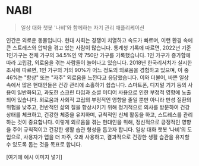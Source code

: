 # NABI
> 일상 대화 챗봇 '나비'와 함께하는 자기 관리 애플리케이션

인간은 외로운 동물입니다. 현대 사회는 경쟁이 치열하고 속도가 빠르며, 이런 환경 속에 큰 스트레스와 압박을 겪고 있는 사람이 많습니다. 통계청 기록에 따르면, 2022년 기준 1인가구는 전체 가구의 34.5%인 약 750만 가구를 기록했습니다. 1인 가구가 증가함에 따라 고립감, 외로움을 겪는 사람들이 늘어나고 있습니다. 2018년 한국리서치가 실시한 조사에 따르면, 1인 가구의 거의 90%가 어느 정도의 외로움을 경험하고 있으며, 이 중 46%는 "항상" 또는 "자주" 외로움을 느낀다고 응답했습니다. 이와 더불어, 바쁜 일상 속에서 많은 현대인들은 건강 관리에 소홀하기 쉽습니다. 스마트폰, 디지털 기기 등의 사용이 일반화되고, 과도한 스크린 타임과 소셜 미디어 사용으로 인한 부정적 영향에 노출되어 있습니다. 외로움과 사회적 고립의 부정적인 영향을 줄일 뿐만 아니라 만성 질환의 위험을 낮추고, 전반적인 삶의 질을 향상시키기 위해 정기적으로 의사를 방문하여 건강 상태를 체크하고, 건강한 체중을 유지하며, 규칙적인 신체 활동을 하고, 스트레스를 관리하는 것이 중요합니다. 이렇게 외로움을 겪는 현대인을 위해, 정신적으로 긍정적인 영향을 주어 규칙적이고 건강한 생활 습관 형성을 돕고자 합니다. 일상 대화 챗봇 ‘나비’의 도입으로, 사용자가 앱을 더 자주, 오래 사용하고, 결과적으로 건강한 생활 습관을 유지할 수 있도록 돕는 것을 목표로 합니다.

[여기에 예시 이미지 넣기]
